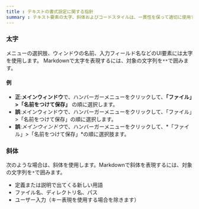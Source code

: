 ```yaml
---
title : テキストの書式設定に関する指針
summary : テキスト要素の太字、斜体およびコードスタイルは、一貫性を保って適切に使用することで読みやすさを向上させ、誤解を避けることができます。
---
```


### 太字
メニューの選択肢、ウィンドウの名前、入力フィールド名などのUI要素には太字を使用します。
Markdownで太字を表現するには、対象の文字列を`**`で囲みます。

#### 例

* **正**:**メインウィンドウ**で、ハンバーガーメニューをクリックして、**「ファイル」>「名前をつけて保存」** の順に選択します。
* **誤**:メインウィンドウで、ハンバーガーメニューをクリックして、「ファイル」>「名前をつけて保存」の順に選択します。
* **誤**:*メインウィンドウ*で、ハンバーガーメニューをクリックして、*「ファイル」>「名前をつけて保存」*の順に選択肢ます。

### 斜体
次のような場合は、斜体を使用します。Markdownで斜体を表現するには、対象の文字列を`*`で囲みます。

* 定義または説明で出てくる新しい用語
* ファイル名、ディレクトリ名、パス
* ユーザー入力（キー表現を使用する場合を除きます）
